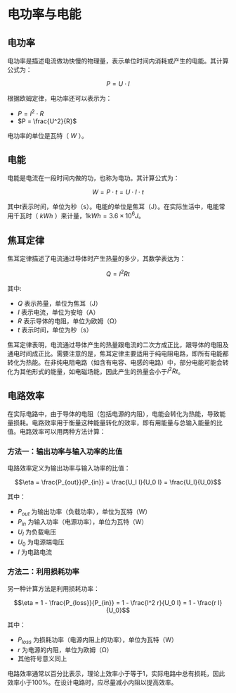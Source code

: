 # 电功率与电能

## 电功率

电功率是描述电流做功快慢的物理量，表示单位时间内消耗或产生的电能。其计算公式为：

$$P = U \cdot I$$

根据欧姆定律，电功率还可以表示为：

- $P = I^2 \cdot R$
- $P = \frac{U^2}{R}$

电功率的单位是瓦特（ $W$ ）。

## 电能

电能是电流在一段时间内做的功，也称为电功。其计算公式为：

$$W = P \cdot t = U \cdot I \cdot t$$

其中$t$表示时间，单位为秒（s）。电能的单位是焦耳（J）。在实际生活中，电能常用千瓦时（ $kWh$ ）来计量，$1 kWh = 3.6 × 10^6 J$。

## 焦耳定律

焦耳定律描述了电流通过导体时产生热量的多少，其数学表达为：

$$Q = I^2Rt$$

其中:

- $Q$ 表示热量，单位为焦耳（J）
- $I$ 表示电流，单位为安培（A）
- $R$ 表示导体的电阻，单位为欧姆（Ω）
- $t$ 表示时间，单位为秒（s）

焦耳定律表明，电流通过导体产生的热量跟电流的二次方成正比，跟导体的电阻及通电时间成正比。需要注意的是，焦耳定律主要适用于纯电阻电路，即所有电能都转化为热能。在非纯电阻电路（如含有电容、电感的电路）中，部分电能可能会转化为其他形式的能量，如电磁场能，因此产生的热量会小于$I^2Rt$。

## 电路效率

在实际电路中，由于导体的电阻（包括电源的内阻），电能会转化为热能，导致能量损耗。电路效率用于衡量这种能量转化的效率，即有用能量与总输入能量的比值。电路效率可以用两种方法计算：

### 方法一：输出功率与输入功率的比值

电路效率定义为输出功率与输入功率的比值：

$$\eta = \frac{P_{out}}{P_{in}} = \frac{U_I I}{U_0 I} = \frac{U_I}{U_0}$$

其中：

- $P_{out}$ 为输出功率（负载功率），单位为瓦特（W）
- $P_{in}$ 为输入功率（电源功率），单位为瓦特（W）
- $U_I$ 为负载电压
- $U_0$ 为电源端电压
- $I$ 为电路电流

### 方法二：利用损耗功率

另一种计算方法是利用损耗功率：

$$\eta = 1 - \frac{P_{loss}}{P_{in}} = 1 - \frac{I^2 r}{U_0 I} = 1 - \frac{r I}{U_0}$$

其中：

- $P_{loss}$ 为损耗功率（电源内阻上的功率），单位为瓦特（W）
- $r$ 为电源的内阻，单位为欧姆（Ω）
- 其他符号意义同上

电路效率通常以百分比表示，理论上效率小于等于1，实际电路中总有损耗，因此效率小于100%。在设计电路时，应尽量减小内阻以提高效率。
